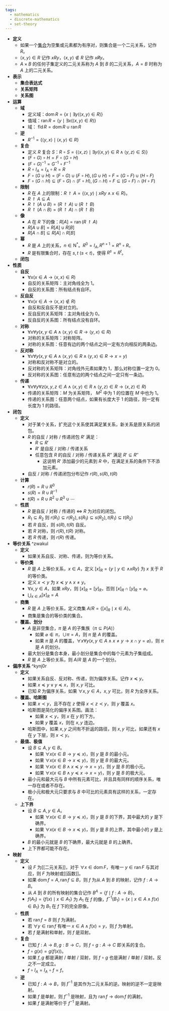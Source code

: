 ```yaml
---
tags:
  - mathematics
  - discrete-mathematics
  - set-theory
---
```

- **定义**
	- 如果一个[集合](集合代数)为空集或元素都为有序对，则集合是一个二元关系，记作 $R$。
	- $\langle x,y \rangle \in R$ 记作 $xRy$，$\langle x, y \rangle \notin R$ 记作 $x \not R y$。
	- $A \times B$ 的任何子集定义的二元关系称为 $A$ 到 $B$ 的二元关系，$A=B$ 时称为 $A$ 上的二元关系。
- **表示**
	- **集合表达式**
	- **关系矩阵**
	- **关系图**
- **运算**
	- **域**
		- 定义域：$\operatorname{dom} R = \{x \mid \exists y (\langle x,y \rangle \in R)\}$
		- 值域：$\operatorname{ran} R = \{y \mid \exists x (\langle x,y \rangle \in R)\}$
		- 域： $\operatorname{fld} R = \operatorname{dom} R \cup \operatorname{ran} R$
	- **逆**
		- $R^{-1} = \{\langle y, x \rangle \mid \langle x, y \rangle \in R\}$
	- **复合**
		- 定义 $R$ 复合 $S$：$R \circ S = \{ \langle x, z \rangle \mid \exists y (\langle x, y \rangle \in R \land \langle y, z \rangle \in S)\}$
		- $(F \circ G) \circ H = F \circ (G \circ H)$
		- $(F \circ G)^{-1} = G^{-1} \circ F^{-1}$
		- $R \circ I_A = I_A \circ R = R$
		- $F \circ (G \cup H) = (F \circ G) \cup (F \circ H), (G \cup H) \circ F = (G \circ F) \cup (H \circ F)$
		- $F \circ (G \cap H) \subseteq (F \circ G) \cap (F \circ H), (G \cap H) \circ F \subseteq (G \circ F) \cap (H \circ F)$
	- **限制**
		- $R$ 在 $A$ 上的限制：$R \upharpoonright A = \{\langle x, y\rangle \mid xRy \land x \in R\}$。
		- $R \upharpoonright A \subseteq A$
		- $R \upharpoonright (A \cup B) = (R \upharpoonright A) \cup (R \upharpoonright B)$
		- $R \upharpoonright (A \cap B) = (R \upharpoonright A) \cap (R \upharpoonright B)$
	- **像**
		- $A$ 在 $R$ 下的像：$R[A] = \operatorname{ran}(R \upharpoonright A)$
		- $R[A \cup B] = R[A] \cup R[B]$
		- $R[A \cap B] \subseteq R[A] \cap R[B]$
	- **幂**
		- $R$ 是 $A$ 上的关系，$n \in \mathrm {N^*}$。$R^0 = I_A,R^{n+1} = R^n \circ R$。
		- $R$ 是有限集合时，存在 $s,t\ (s < t)$，使得 $R^s = R^t$。
	- **闭包**
- **性质**
	- **自反**
		- $\forall x(x \in A \to \langle x, x \rangle \in R)$
		- 自反的关系矩阵：主对角线全为 $1$。
		- 自反的关系图：所有结点有自环。
	- **反自反**
		- $\forall x(x \in A \to \langle x, x \rangle \notin R)$
		- 自反和反自反不是对立的。
		- 反自反的关系矩阵：主对角线全为 $0$。
		- 反自反的关系图：所有结点没有自环。
	- **对称**
		- $\forall x \forall y (x,y \in A \land \langle x, y\rangle \in R \to \langle y, x \rangle \in R)$
		- 对称的关系矩阵：对称矩阵。
		- 对称的关系图：任意有边的两个结点之间一定有方向相反的两条边。
	- **反对称**
		- $\forall x \forall y (x,y \in A \land \langle x, y\rangle \in R \land \langle y, x \rangle \in R \to x = y)$
		- 对称和反对称不是对立的。
		- 反对称的关系矩阵：对角线外元素如果为 $1$，那么对称位置一定为 $0$。
		- 反对称的关系图：任意有边的两个结点之间一定只有一条边。
	- **传递**
		- $\forall x\forall y\forall z(x,y,z \in A \land \langle x, y \rangle \in R \land \langle y, z\rangle \in R \to \langle x, z \rangle \in R)$
		- 传递的关系矩阵：$M$ 为关系矩阵， $M^2$ 中为 $1$ 的位置在 $M$ 中也为 $1$。
		- 传递的关系图：任意两个结点，如果有长度大于 $1$ 的路径，则一定有长度为 $1$ 的路径。
- **闭包**
	- **定义**
		- 对于某个关系，扩充这个关系使其满足某关系，新关系是原关系的闭包。
		- $R$ 的自反 / 对称 / 传递闭包 $R'$ 满足：
			- $R \subseteq R'$
			- $R'$ 是自反 / 对称 / 传递关系
			- 任意包含 $R$ 的自反 / 对称 / 传递关系 $R''$ 满足 $R' \subseteq R''$
				- 这说明 $R'$ 添加最少的元素到 $R$ 中，在满足关系的条件下不添加元素。
		- 自反 / 对称 / 传递闭包分布记作 $r(R),s(R),t(R)$
	- **计算**
		- $r(R) = R \cup R^0$
		- $s(R) = R \cup R^{-1}$
		- $t(R) = R \cup R^2 \cup R^3 \cup \cdots$
	- **性质**
		- $R$ 是自反 / 对称 / 传递的 $\iff$ $R$ 为对应的闭包。
		- $R_1 \subseteq R_2$ 则 $r(R_1) \subseteq r(R_2),s(R_1) \subseteq s(R_2),t(R_1) \subseteq t(R_2)$
		- 若 $R$ 自反，则 $s(R),t(R)$ 自反。
		- 若 $R$ 对称，则 $r(R),t(R)$ 对称。
		- 若 $R$ 传递，则 $r(R)$ 传递。
- **等价关系** ^zwakul
	- **定义**
		- 如果关系自反、对称、传递，则为等价关系。
	- **等价类**
		- $R$ 是 $A$ 上等价关系，$x \in A$，定义 $[x]_R = \{y \mid y \in  \land xRy \}$ 为 $x$ 关于 $R$ 的等价类。
		- 定义 $x \prec y$ 为 $x \preceq y \land x \neq y$。
		- $\forall x,y\in A$，如果 $xRy$，则 $[x]_R=[y]_R$，否则 $[x]_R \cap [y]_R = \varnothing$。
		- $\displaystyle\bigcup_{x\in A} [x]_R = A$
	- **商集**
		- $R$ 是 $A$ 上等价关系，定义商集 $A/R = \{[x]_R \mid x \in A\}$。
		- 商集是集合的等价类的集合。
	- **覆盖、划分**
		- $A$ 是非空集合，$\pi$ 是 $A$ 的子集族（$\pi \subseteq P(A)$）
			- 如果 $\varnothing \notin \pi$，$\cup\pi=A$，则 $\pi$ 是 $A$ 的覆盖。
			- 如果 $\pi$ 是 $A$ 的覆盖，$\forall x\forall y(x,y\in A \land x \neq y \to x \cap y = \varnothing)$，则 $\pi$ 是 $A$ 的划分。
		- 最大划分是集合本身，最小划分是集合中的每个元素为子集组成。
		- $R$ 是 $A$ 上等价关系，则 $A/R$ 是 $A$ 的一个划分。
- **偏序关系** ^kynj0r
	- **定义**
		- 如果关系自反、反对称、传递，则为偏序关系。记作 $x \preceq y$。
		- 如果 $x \preceq y \lor y \preceq x$，则 $x,y$ 可比。
		- 已知 $R$ 为偏序关系，如果 $\forall x,y\in A$，$x,y$ 可比，则 $R$ 为全序关系。
	- **覆盖、哈斯图**
		- 如果 $x \prec y$，且不存在 $z$ 使得 $x \prec z \prec y$，则 $y$ 覆盖 $x$。
		- 哈斯图是简化的偏序关系图。画法：
			- 如果 $x \prec y$，则 $x$ 在 $y$ 的下方。
			- 如果 $y$ 覆盖 $x$，则在 $x,y$ 连边。
		- 哈斯图中，如果 $x,y$ 之间有不折返的路径，则 $x,y$ 可比，如果还有 $x$ 在 $y$ 下层，则 $x \prec y$。
	- **最值、极值**
		- 设 $B \subseteq A,y \in B$。
			- 如果 $\forall x(x \in B \to y \preceq x)$，则 $y$ 是 $B$ 的最小元。
			- 如果 $\forall x(x \in B \to x \preceq y)$，则 $y$ 是 $B$ 的最大元。
			- 如果 $\forall x(x \in B \land x \preceq y \to x = y)$，则 $y$ 是 $B$ 的极小元。
			- 如果 $\forall x(x \in B \land y \preceq x \to x = y)$，则 $y$ 是 $B$ 的极大元。
		- 最小元和最大元与 $B$ 中所有元素可比，并且具有同样的顺序关系，唯一存在或者不存在。
		- 极小元和极大元只要求与 $B$ 中可比的元素具有这样的关系，一定存在。
	- **上下界**
		- 设 $B \subseteq A,y \in A$。
			- 如果 $\forall x(x \in B \to y \preceq x)$，则 $y$ 是 $B$ 的下界，其中最大的 $y$ 是下确界。
			- 如果 $\forall x(x \in B \to x \preceq y)$，则 $y$ 是 $B$ 的上界，其中最小的 $y$ 是上确界。
		- $B$ 的最小元就是 $B$ 的下确界，最大元就是 $B$ 的上确界。
		- 上下界都可能不存在。
-  **映射**
	- **定义**
		- 设 $F$ 为[[二元关系]]，对于 $\forall x \in \operatorname{dom} F$，有唯一 $y \in \operatorname{ran} F$ 与其对应，则 $F$ 为映射或[[函数]]。
		- 如果 $\operatorname{dom}f=A,\operatorname{ran}f \subseteq B$，则 $f$ 为从 $A$ 到 $B$ 的映射，记作 $f:A \to B$。
		- 从 $A$ 到 $B$ 的所有映射的集合记作 $B^A = \{f \mid f: A \to B\}$。
		- $f(A_1) = \{f(x) \mid x \in A_1 \}$ 为 $A_1$ 在 $f$ 的像，$f^{-1}(B_1) = \{ x \mid x \in A \land f(x) \in B_1\}$ 为 $B_1$ 在 $f$ 下的完全原像。
	- **性质**
		- 若 $\operatorname{ran} f= B$ 则 $f$ 为满射。
		- 若 $\forall y \in \operatorname{ran} f$ 有唯一 $x \in A \land f(x) = y$，则 $f$ 为单射。
		- 若 $f$ 是满射和单射，则 $f$ 是双射。
	- **复合**
		- 已知 $f: A\to B,g:B\to C$，则 $f \circ g: A \to C$ 即关系的复合。
		- $f\circ g(x) = g(f(x))$。
		- 如果 $f,g$ 都是满射 / 单射 / 双射，则 $f\circ g$ 也是满射 / 单射 / 双射。反之不一定成立。
		- $f\circ I_A = I_A \circ f = f$。
	- **逆**
		- 已知 $f: A\to B$，则 $f^{-1}$ 是其作为二元关系的逆。映射的逆不一定是映射。
		- 如果 $f$ 是单射，则 $f^{-1}$ 是映射，且为 $\operatorname{ran}f \to \operatorname{dom}f$ 的满射。
		- 如果 $f$ 是满射等价于 $f^{-1}$ 是满射。